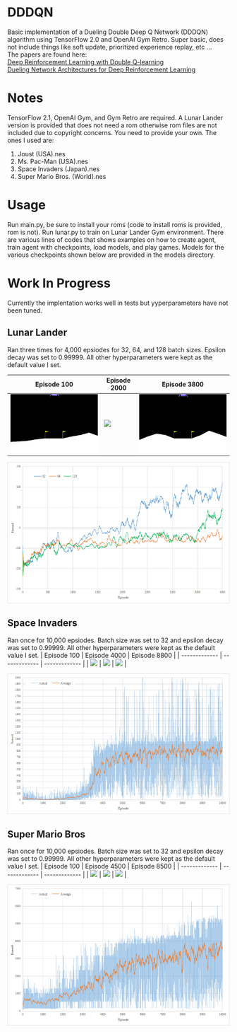 # DDDQN
Basic implementation of a Dueling Double Deep Q Network (DDDQN) algorithm using TensorFlow 2.0 and OpenAI Gym Retro. Super basic, does not include things like soft update, prioritized experience replay, etc ...
<br> The papers are found here:
<br> [Deep Reinforcement Learning with Double Q-learning](https://arxiv.org/abs/1509.06461)
<br> [Dueling Network Architectures for Deep Reinforcement Learning](https://arxiv.org/abs/1511.06581)

# Notes
TensorFlow 2.1, OpenAI Gym, and Gym Retro are required.
A Lunar Lander version is provided that does not need a rom otherwise rom files are not included due to copyright concerns.
You need to provide your own. The ones I used are:
1. Joust (USA).nes
2. Ms. Pac-Man (USA).nes
3. Space Invaders (Japan).nes
4. Super Mario Bros. (World).nes


# Usage
Run main.py, be sure to install your roms (code to install roms is provided, rom is not).
Run lunar.py to train on Lunar Lander Gym environment.
There are various lines of codes that shows examples on how to create agent, train agent with checkpoints, load models, and play games.
Models for the various checkpoints shown below are provided in the models directory.

# Work In Progress
Currently the implentation works well in tests but yyperparameters have not been tuned.

## Lunar Lander
Ran three times for 4,000 epsiodes for 32, 64, and 128 batch sizes.
Epsilon decay was set to 0.99999. All other hyperparameters were kept as the default value I set.

| Episode 100   | Episode 2000  | Episode 3800  |
| ------------- | ------------- | ------------- |
| ![](images/DDDQN_LunarLander_100.gif) | ![](images/DDDQN_LunarLander_2000.gif) | ![](images/DDDQN_LunarLander_3800.gif) |

![](images/LunarLander.png)

## Space Invaders
Ran once for 10,000 epsiodes.
Batch size was set to 32 and epsilon decay was set to 0.99999. All other hyperparameters were kept as the default value I set.
| Episode 100   | Episode 4000  | Episode 8800  |
| ------------- | ------------- | ------------- |
| ![](images/DDDQN_SpaceInvaders_100.gif) | ![](images/DDDQN_SpaceInvaders_4000.gif) | ![](images/DDDQN_SpaceInvaders_8800.gif) |

![](images/SpaceInvaders.png)

## Super Mario Bros
Ran once for 10,000 epsiodes.
Batch size was set to 32 and epsilon decay was set to 0.99999. All other hyperparameters were kept as the default value I set.
| Episode 100   | Episode 4500  | Episode 8500  |
| ------------- | ------------- | ------------- |
| ![](images/DDDQN_SuperMarioBros_100.gif) | ![](images/DDDQN_SuperMarioBros_4500.gif) | ![](images/DDDQN_SuperMarioBros_8500.gif) |

![](images/SuperMarioBros.png)
